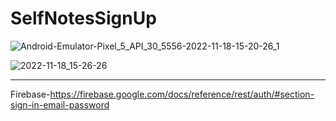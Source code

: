 # SelfNotesSignUp
![Android-Emulator-Pixel_5_API_30_5556-2022-11-18-15-20-26_1](https://user-images.githubusercontent.com/44726684/202704499-36d5dda0-bd65-4cfc-8569-f60821ee2a36.gif)

![2022-11-18_15-26-26](https://user-images.githubusercontent.com/44726684/202704900-16911966-8db4-4a9b-aa18-4b4d966a9dde.png)

******************************
Firebase-https://firebase.google.com/docs/reference/rest/auth/#section-sign-in-email-password
